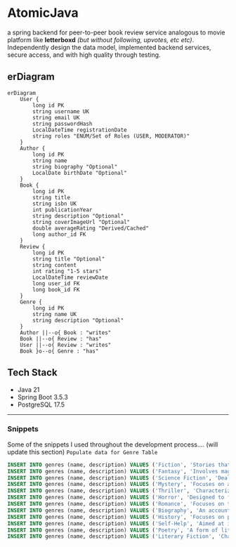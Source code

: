 # AtomicJava
a spring backend for peer-to-peer book review service analogous to movie platform like **letterboxd** _(but without following, upvotes, etc etc)_. Independently design the data model, implemented backend services, secure access, and with high quality through testing.


## erDiagram
```mermaid
erDiagram
    User {
        long id PK
        string username UK
        string email UK
        string passwordHash
        LocalDateTime registrationDate
        string roles "ENUM/Set of Roles (USER, MODERATOR)"
    }
    Author {
        long id PK
        string name
        string biography "Optional"
        LocalDate birthDate "Optional"
    }
    Book {
        long id PK
        string title
        string isbn UK
        int publicationYear
        string description "Optional"
        string coverImageUrl "Optional"
        double averageRating "Derived/Cached"
        long author_id FK
    }
    Review {
        long id PK
        string title "Optional"
        string content
        int rating "1-5 stars"
        LocalDateTime reviewDate
        long user_id FK
        long book_id FK
    }
    Genre {
        long id PK
        string name UK
        string description "Optional"
    }
    Author ||--o{ Book : "writes"
    Book ||--o{ Review : "has"
    User ||--o{ Review : "writes"
    Book }o--o{ Genre : "has"
```

## Tech Stack
- Java 21
- Spring Boot 3.5.3
- PostgreSQL 17.5

---

### Snippets
Some of the snippets I used throughout the development process.... (will update this section)
`Populate data for Genre Table`
```sql
INSERT INTO genres (name, description) VALUES ('Fiction', 'Stories that are not factual and are instead products of the imagination.');
INSERT INTO genres (name, description) VALUES ('Fantasy', 'Involves magic, mythical creatures, or supernatural elements as a primary plot driver, theme, or setting.');
INSERT INTO genres (name, description) VALUES ('Science Fiction', 'Deals with imaginary content that is often inspired by science and technology.');
INSERT INTO genres (name, description) VALUES ('Mystery', 'Focuses on a detective or amateur sleuth who solves a crime or series of crimes.');
INSERT INTO genres (name, description) VALUES ('Thriller', 'Characterized by a sense of excitement, suspense, tension, and anticipation.');
INSERT INTO genres (name, description) VALUES ('Horror', 'Designed to frighten, scare, or startle its audience by inducing feelings of horror and terror.');
INSERT INTO genres (name, description) VALUES ('Romance', 'Focuses on the romantic relationship and intimate love between two or more characters.');
INSERT INTO genres (name, description) VALUES ('Biography', 'An account of someone''s life written by someone else.');
INSERT INTO genres (name, description) VALUES ('History', 'Focuses on past events, often with analysis and interpretation.');
INSERT INTO genres (name, description) VALUES ('Self-Help', 'Aimed at instructing its readers on how to solve personal problems or improve themselves.');
INSERT INTO genres (name, description) VALUES ('Poetry', 'A form of literature that evokes a concentrated imaginative awareness of experience or a specific emotional response through language chosen and arranged for its meaning, sound, and rhythm.');
INSERT INTO genres (name, description) VALUES ('Literary Fiction', 'Character-driven stories that allow for detailed explorations of the human condition.');
```
